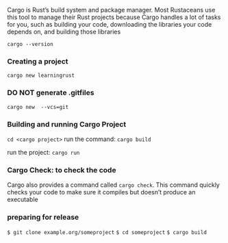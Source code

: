 
Cargo is Rust’s build system and package manager. Most Rustaceans use this tool to manage their Rust projects because Cargo handles a lot of tasks for you, such as building your code, downloading the libraries your code depends on, and building those libraries

`cargo --version`

### Creating a project
`cargo new learningrust`

### DO NOT generate .gitfiles
`cargo new  --vcs=git`

### Building and running Cargo Project
`cd <cargo project>`
run the command:
`cargo build`

run the project:
`cargo run` 

### Cargo Check: to check the code

Cargo also provides a command called `cargo check`. This command quickly checks your code to make sure it compiles but doesn’t produce an executable

### preparing for release
`$ git clone example.org/someproject`
`$ cd someproject`
`$ cargo build`


